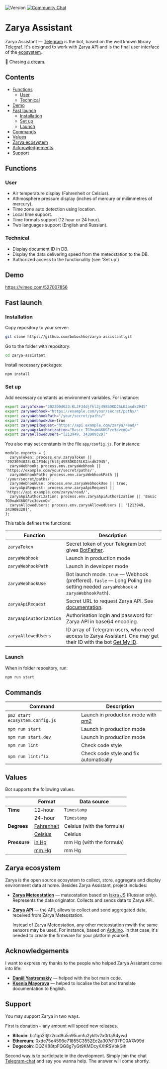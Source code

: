 ![Version](https://img.shields.io/badge/version-0.1.0-brightgreen.svg?style=flat-square)
[![Community Chat](https://img.shields.io/badge/Community-Chat-blueChat?style=flat-square&logo=telegram)](https://t.me/codeque)

# Zarya Assistant

Zarya Assistant — [Telegram](https://telegram.org) is the bot, based on the well known library [Telegraf](https://telegraf.js.org). It's designed to work with [Zarya API](https://github.com/boboshko/zarya-api) and is the final user interface of the [ecosystem](#Zarya-ecosystem).

💫 Chasing [a dream](https://www.facebook.com/onlysemeon/posts/582696555261097).

## Contents

- [Functions](#Functions)
  - [User](#User)
  - [Technical](#Technical)
- [Demo](#Demo)
- [Fast launch](#Fast-launch)
  - [Installation](#Installation)
  - [Set up](#Set-up)
  - [Launch](#Launch)
- [Commands](#Commands)
- [Values](#Values)
- [Zarya ecosystem](#Zarya-ecosystem)
- [Acknowledgements](#Acknowledgements)
- [Support](#Support)

## Functions

### User

- Air temperature display (Fahrenheit or Celsius).
- Athmosphere pressure display (inches of mercury or milimmetres of mercury).
- Time zone auto detection using location.
- Local time support.
- Time formats support (12 hour or 24 hour).
- Two languages support (English and Russian).

### Technical

- Display document ID in DB.
- Display the data delivering speed from the meteostation to the DB.
- Authorized access to the functionality (see 'Set up')

## Demo

https://vimeo.com/527007856

## Fast launch

### Installation

Copy repository to your server:

```bash
git clone https://github.com/boboshko/zarya-assistant.git
```

Go to the folder with repository:

```bash
cd zarya-assistant
```

Install necessary packages:

```bash
npm install
```

### Set up

Add necessary constants as environment variables. For instance:

```bash
export zaryaToken="2023094023:KLJF34djfkl3j498SDKDJSLK2asdk2945"
export zaryaWebhook="https://example.com/your/secret/paths/"
export zaryaWebhookPath="/your/secret/paths/"
export zaryaWebhookUse=true
export zaryaApiRequest="https://api.example.com/zarya/read/"
export zaryaApiAuthorization="Basic TG9naW46UGFzc3dvcmQ="
export zaryaAllowedUsers="[213949, 343909320]"
```

You also may set constants in the file `app/config.js`. For instance:

```JS
module.exports = {
  zaryaToken: process.env.zaryaToken || '2023094023:KLJF34djfkl3j498SDKDJSLK2asdk2945',
  zaryaWebhook: process.env.zaryaWebhook || 'https://example.com/your/secret/paths/',
  zaryaWebhookPath: process.env.zaryaWebhookPath || '/your/secret/paths/',
  zaryaWebhookUse: process.env.zaryaWebhookUse || true,
  zaryaApiRequest: process.env.zaryaApiRequest || 'https://api.example.com/zarya/read/',
  zaryaApiAuthorization: process.env.zaryaApiAuthorization || 'Basic TG9naW46UGFzc3dvcmQ=',
  zaryaAllowedUsers: process.env.zaryaAllowedUsers || '[213949, 343909320]',
};
```

This table defines the functions:

| Function                | Description                                                                                                                              |
| ----------------------- | ---------------------------------------------------------------------------------------------------------------------------------------- |
| `zaryaToken`            | Secret token of your Telegram bot gives [BotFather](https://t.me/BotFather).                                                             |
| `zaryaWebhook`          | Launch in production mode                                                                                                                |
| `zaryaWebhookPath`      | Launch in developer mode                                                                                                                 |
| `zaryaWebhookUse`       | Bot launch mode. `true` — Webhook (preffered). `fasle` — Long Poling (no setting needed `zaryaWebhook` и `zaryaWebhookPath`).            |
| `zaryaApiRequest`       | Secret URL to request Zarya API. See [documentation](https://github.com/boboshko/zarya-api).                                             |
| `zaryaApiAuthorization` | Authorisation login and password for Zarya API in base64 encoding.                                                                       |
| `zaryaAllowedUsers`     | ID array of Telegram users, who need access to Zarya Assistant. One may get their ID with the bot [Get My ID](https://t.me/getmyid_bot). |

### Launch

When in folder repository, run:

```bash
npm run start
```

## Commands

| Command                         | Description                                                     |
| ------------------------------- | ----------------------------------------------------------------|
| `pm2 start ecosystem.config.js` | Launch in production mode with [pm2](https://pm2.keymetrics.io) |     
| `npm run start`                 | Launch in production mode                                       |
| `npm run start:dev`             | Launch in production mode                                       |
| `npm run lint`                  | Check code style                                                |
| `npm run lint:fix`              | Check code style and fix automatically                          |

## Values

Bot supports the following values.

|              | Format                                                       | Data source                |
| ------------ | ------------------------------------------------------------ | -------------------------- |
| **Time**     | 12–hour                                                      | `Timestamp`                |
|              | 24-hour                                                      | `Timestamp`                |
| **Degrees**  | [Fahrenheit](https://en.wikipedia.org/wiki/Fahrenheit)       | Celsius (with the formula) |
|              | [Celsius](https://en.wikipedia.org/wiki/Celsius)             | Celsius                    |
| **Pressure** | [in Hg](https://en.wikipedia.org/wiki/Inch_of_mercury)       | mm Hg (with the formula)   |
|              | [mm Hg](https://en.wikipedia.org/wiki/Millimetre_of_mercury) | mm Hg                      |

## Zarya ecosystem

Zarya is the open source ecosystem to collect, store, aggregate and display environment data at home. Besides Zarya Assistant, project includes:

- **[Zarya Meteostation](https://github.com/boboshko/zarya-meteostation)** — mateostation based on [Iskra JS](http://wiki.amperka.ru/js:iskra_js) (Russian only). Represents the data originator. Collects and sends data to Zarya API.

- **[Zarya API](https://github.com/boboshko/zarya-api)** — the API, allows to collect and send aggregated data, received from Zarya Meteostation.

  Instead of Zarya Meteostation, any other meteostation mwith the same sensors may be used. For instance, based on [Arduino](https://www.arduino.cc). In that case, it's needed to create the firmware for your platform yourself.

## Acknowledgements

I want to express my thanks to the people who helped Zarya Assistant come into life:

- **[Daniil Yastremskiy](https://github.com/TheBeastOfCaerbannog)** — helped with the bot main code.
- **[Ksenia Mayorova](https://ksshchk.com)** — helped to localise the bot and translate documentation to English.

## Support

You may support Zarya in two ways.

First is donation – any amount will speed new releases.

- **Bitcoin**: bc1qp2ltjtr2rcd9u5n95umfu2ykltv2x0rta94ywd
- **Ethereum**: 0xde75e4596e71855C3552Ec2a307d137FC0A7A99d
- **Dogecoin**: DQZK88tpFQG8g7yGt9KMDcyKXtRSVbkGih

Second way is to participate in the development. Simply join the chat [Telegram-chat](https://t.me/codeque) and say you wanna help. The answer will come shortly.
